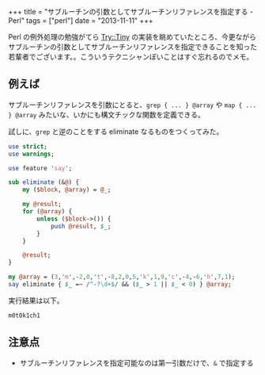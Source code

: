 +++
title = "サブルーチンの引数としてサブルーチンリファレンスを指定する - Perl"
tags = ["perl"]
date = "2013-11-11"
+++

Perl の例外処理の勉強がてら [Try::Tiny](http://search.cpan.org/~doy/Try-Tiny-0.18/lib/Try/Tiny.pm) の実装を眺めていたところ、今更ながらサブルーチンの引数としてサブルーチンリファレンスを指定できることを知った若輩者でございます。。こういうテクニシャンぽいことはすぐ忘れるのでメモ。

<!--more-->

## 例えば

サブルーチンリファレンスを引数にとると、`grep { ... } @array` や `map { ... } @array` みたいな、いかにも構文チックな関数を定義できる。

試しに、`grep` と逆のことをする eliminate なるものをつくってみた。

``` perl
use strict;
use warnings;

use feature 'say';

sub eliminate (&@) {
    my ($block, @array) = @_;

    my @result;
    for (@array) {
        unless ($block->()) {
            push @result, $_;
        }
    }

    @result;
}

my @array = (3,'m',-2,0,'t',-8,2,0,5,'k',1,9,'c',-4,-6,'h',7,1);
say eliminate { $_ =~ /^-?\d+$/ && ($_ > 1 || $_ < 0) } @array;
```

実行結果は以下。

``` txt
m0t0k1ch1
```

## 注意点

- サブルーチンリファレンスを指定可能なのは第一引数だけで、`&` で指定する
